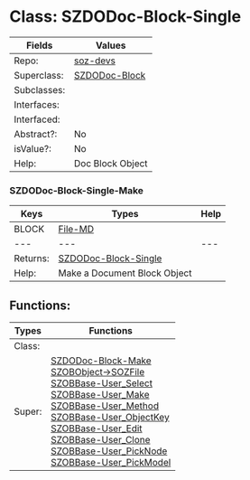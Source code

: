 
# Class:	SZDODoc-Block-Single

| Fields | Values |
| --------- | --------- |
| Repo: | [soz-devs](/repos/soz-devs.html) |
| Superclass: | [SZDODoc-Block](SZDODoc-Block.html) |
| Subclasses: |  |
| Interfaces: |  |
| Interfaced: |  |
| Abstract?: | No |
| isValue?: | No |
| Help: | Doc Block Object |

### SZDODoc-Block-Single-Make

| Keys | Types | Help |
| --------- | --------- | --------- |
| BLOCK | [File-MD](File-MD.html) |  |
| --- | --- | --- |
| Returns: | [SZDODoc-Block-Single](SZDODoc-Block-Single.html) |
| Help: | Make a Document Block Object |


## Functions:

| Types | Functions |
| --------- | --------- |
| Class: |  |
| Super: | [SZDODoc-Block-Make](SZDODoc-Block.html) <br> [SZOBObject->SOZFile](SZOBObject.html) <br> [SZOBBase-User_Select](SZOBBase.html) <br> [SZOBBase-User_Make](SZOBBase.html) <br> [SZOBBase-User_Method](SZOBBase.html) <br> [SZOBBase-User_ObjectKey](SZOBBase.html) <br> [SZOBBase-User_Edit](SZOBBase.html) <br> [SZOBBase-User_Clone](SZOBBase.html) <br> [SZOBBase-User_PickNode](SZOBBase.html) <br> [SZOBBase-User_PickModel](SZOBBase.html) |


